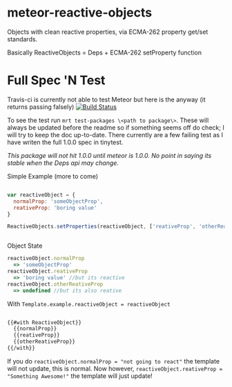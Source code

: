 meteor-reactive-objects
=======================

Objects with clean reactive properties, via ECMA-262 property get/set standards.

Basically ReactiveObjects = Deps + ECMA-262 setProperty function

# Full Spec 'N Test
Travis-ci is currently not able to test Meteor but here is the anyway (it returns passing falsely) [![Build Status](https://travis-ci.org/CMToups/meteor-reactive-objects.png)](https://travis-ci.org/CMToups/meteor-reactive-objects) 

To see the test run `mrt test-packages \<path to package\>`. 
These will always be updated before the readme so if something seems off do check; I will try to keep the doc up-to-date.
There currently are a few failing test as I have writen the full 1.0.0 spec in tinytest. 

*This package will not hit 1.0.0 until meteor is 1.0.0. No point in saying its stable when the Deps api may change.*

Simple Example (more to come)
```js

var reactiveObject = {
  normalProp: 'someObjectProp',
  reativeProp: 'boring value'
}

ReactiveObjects.setProperties(reactiveObject, ['reativeProp', 'otherReativeProp'])



```


Object State
```js
reactiveObject.normalProp
  => 'someObjectProp'
reactiveObject.reativeProp
  => 'boring value' //but its reactive
reactiveObject.otherReativeProp
  => undefined //but its also reative

```

With `Template.example.reactiveObject = reactiveObject`
```html

{{#with ReactiveObject}}
  {{normalProp}}
  {{reativeProp}}
  {{otherReativeProp}}
{{/with}}

```

If you do `reactiveObject.normalProp = "not going to react"` the template will not update, this is normal.
Now however, `reactiveObject.reativeProp = "Something Awesome!"` the template will just update!
